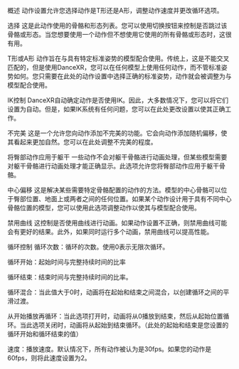 概述
动作设置允许您选择动作是T形还是A形，调整动作速度并更改循环选项。

选择
这是此动作使用的骨骼和形态列表。您可以使用切换按钮来控制是否跳过该骨骼或形态。当您想要使用一个动作但不想使用它使用的所有骨骼或形态时，这很有用。

T形或A形
动作旨在与具有特定标准姿势的模型配合使用。传统上，这是不能交叉匹配的，但是使用DanceXR，您可以在任何模型上使用任何动作，而不管标准姿势如何。您只需要在此处的动作设置中选择正确的标准姿势，动作就会被调整为与模型配合使用。

IK控制
DanceXR自动确定动作是否使用IK。因此，大多数情况下，您可以将它们设置为自动。但是，如果IK系统有任何问题，您可以在此处更改设置以使其正确工作。

不完美
这是一个允许您向动作添加不完美的功能。它会向动作添加随机偏移，使其看起来更加自然。您可以在此处调整不完美的程度。

将臀部动作应用于躯干
一些动作不会对躯干骨骼进行动画处理，但某些模型需要对躯干骨骼进行动画处理才能正确显示。此选项允许您将臀部动作应用于躯干骨骼。

中心偏移
这是解决某些需要特定骨骼配置的动作的方法。模型的中心骨骼可以位于臀部位置、地面上或两者之间的任何位置。如果某个动作设计用于具有不同中心骨骼位置的模型，您可以使用此选项调整动作以使其与模型配合使用。

禁用曲线
这控制是否使用曲线进行动画。如果动作设置不正确，则禁用曲线可能会有更好的结果。此外，如果同时运行多个动画，禁用曲线可以提高性能。

循环控制
循环次数：循环的次数。使用0表示无限次循环。

循环开始：起始时间与完整持续时间的比率

循环结束：结束时间与完整持续时间的比率。

循环混合：当此值大于0时，动画将在起始和结束之间混合，以创建循环之间的平滑过渡。

从开始播放再循环：当此选项打开时，动画将从0播放到结束，然后从起始位置循环。当此选项关闭时，动画将从起始到结束循环。（此处的起始和结束是您设置的循环开始和循环结束的值）

速度：播放速度。默认情况下，所有动作被认为是30fps。如果您的动作是60fps，则将此速度设置为2。